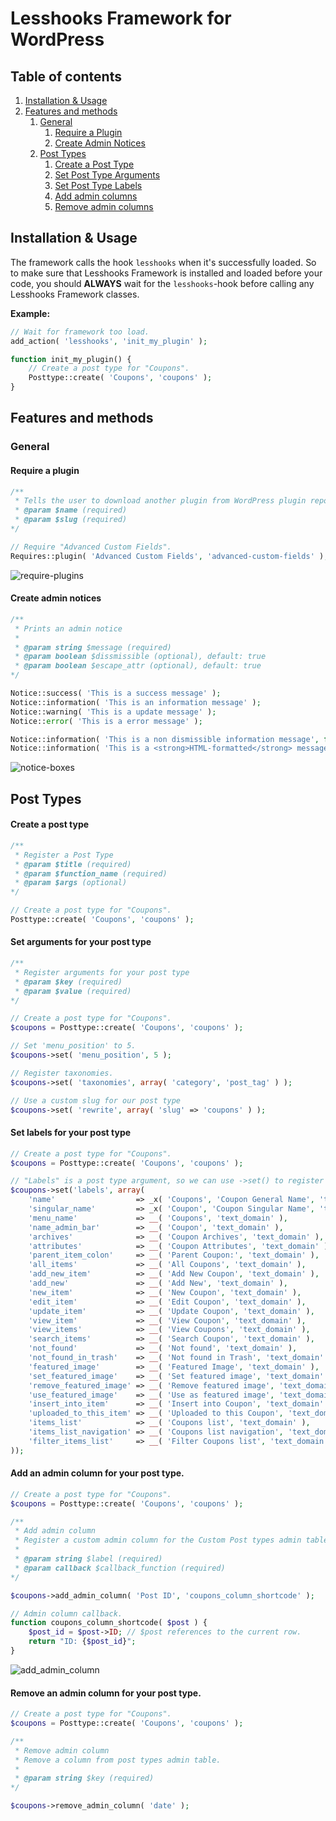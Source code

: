 # Lesshooks Framework for WordPress

## Table of contents
1. [Installation & Usage](#installation--usage)
2. [Features and methods](#features-and-methods)
	1. [General](#general)
		1. [Require a Plugin](#require-a-plugin)
		2. [Create Admin Notices](#create-admin-notices)
	2. [Post Types](#post-types)
		1. [Create a Post Type](#create-a-post-type)
		2. [Set Post Type Arguments](#set-arguments-for-your-post-type)
		3. [Set Post Type Labels](#set-labels-for-your-post-type)
		4. [Add admin columns](#add-an-admin-column-for-your-post-type)
		5. [Remove admin columns](#remove-an-admin-column-for-your-post-type)

## Installation & Usage
The framework calls the hook ```lesshooks``` when it's successfully loaded. So to make sure that Lesshooks Framework is installed and loaded before your code, you should **ALWAYS** wait for the ```lesshooks```-hook before calling any Lesshooks Framework classes.

**Example:**

```php
// Wait for framework too load.
add_action( 'lesshooks', 'init_my_plugin' );

function init_my_plugin() {
	// Create a post type for "Coupons".
	Posttype::create( 'Coupons', 'coupons' );
}
```


## Features and methods
### General

#### Require a plugin
```php
/** 
 * Tells the user to download another plugin from WordPress plugin repository.
 * @param $name (required)
 * @param $slug (required)
*/

// Require "Advanced Custom Fields".
Requires::plugin( 'Advanced Custom Fields', 'advanced-custom-fields' );
```

![require-plugins](https://cloud.githubusercontent.com/assets/2277443/21863989/ea0b9178-d83f-11e6-9274-52a387b44cc6.png)

#### Create admin notices
```php
/**
 * Prints an admin notice
 *
 * @param string $message (required)
 * @param boolean $dissmissible (optional), default: true
 * @param boolean $escape_attr (optional), default: true
*/

Notice::success( 'This is a success message' );
Notice::information( 'This is an information message' );
Notice::warning( 'This is a update message' );
Notice::error( 'This is a error message' );

Notice::information( 'This is a non dismissible information message', false );
Notice::information( 'This is a <strong>HTML-formatted</strong> message', true, false );
```

![notice-boxes](https://cloud.githubusercontent.com/assets/2277443/21863937/b5f3e7aa-d83f-11e6-8bc6-6c88462118aa.png)


## Post Types
#### Create a post type
```php
/** 
 * Register a Post Type
 * @param $title (required)
 * @param $function_name (required)
 * @param $args (optional)
*/

// Create a post type for "Coupons".
Posttype::create( 'Coupons', 'coupons' );
```
#### Set arguments for your post type
```php
/**
 * Register arguments for your post type
 * @param $key (required)
 * @param $value (required)
*/

// Create a post type for "Coupons".
$coupons = Posttype::create( 'Coupons', 'coupons' );

// Set 'menu_position' to 5.
$coupons->set( 'menu_position', 5 );

// Register taxonomies.
$coupons->set( 'taxonomies', array( 'category', 'post_tag' ) );

// Use a custom slug for our post type
$coupons->set( 'rewrite', array( 'slug' => 'coupons' ) );
```

#### Set labels for your post type
```php
// Create a post type for "Coupons".
$coupons = Posttype::create( 'Coupons', 'coupons' );

// "Labels" is a post type argument, so we can use ->set() to register labels.
$coupons->set('labels', array(
	'name'                  => _x( 'Coupons', 'Coupon General Name', 'text_domain' ),
	'singular_name'         => _x( 'Coupon', 'Coupon Singular Name', 'text_domain' ),
	'menu_name'             => __( 'Coupons', 'text_domain' ),
	'name_admin_bar'        => __( 'Coupon', 'text_domain' ),
	'archives'              => __( 'Coupon Archives', 'text_domain' ),
	'attributes'            => __( 'Coupon Attributes', 'text_domain' ),
	'parent_item_colon'     => __( 'Parent Coupon:', 'text_domain' ),
	'all_items'             => __( 'All Coupons', 'text_domain' ),
	'add_new_item'          => __( 'Add New Coupon', 'text_domain' ),
	'add_new'               => __( 'Add New', 'text_domain' ),
	'new_item'              => __( 'New Coupon', 'text_domain' ),
	'edit_item'             => __( 'Edit Coupon', 'text_domain' ),
	'update_item'           => __( 'Update Coupon', 'text_domain' ),
	'view_item'             => __( 'View Coupon', 'text_domain' ),
	'view_items'            => __( 'View Coupons', 'text_domain' ),
	'search_items'          => __( 'Search Coupon', 'text_domain' ),
	'not_found'             => __( 'Not found', 'text_domain' ),
	'not_found_in_trash'    => __( 'Not found in Trash', 'text_domain' ),
	'featured_image'        => __( 'Featured Image', 'text_domain' ),
	'set_featured_image'    => __( 'Set featured image', 'text_domain' ),
	'remove_featured_image' => __( 'Remove featured image', 'text_domain' ),
	'use_featured_image'    => __( 'Use as featured image', 'text_domain' ),
	'insert_into_item'      => __( 'Insert into Coupon', 'text_domain' ),
	'uploaded_to_this_item' => __( 'Uploaded to this Coupon', 'text_domain' ),
	'items_list'            => __( 'Coupons list', 'text_domain' ),
	'items_list_navigation' => __( 'Coupons list navigation', 'text_domain' ),
	'filter_items_list'     => __( 'Filter Coupons list', 'text_domain' ),
));
```

#### Add an admin column for your post type.
```php
// Create a post type for "Coupons".
$coupons = Posttype::create( 'Coupons', 'coupons' );

/**
 * Add admin column
 * Register a custom admin column for the Custom Post types admin table.
 *
 * @param string $label (required)
 * @param callback $callback_function (required)
*/

$coupons->add_admin_column( 'Post ID', 'coupons_column_shortcode' );

// Admin column callback.
function coupons_column_shortcode( $post ) {
	$post_id = $post->ID; // $post references to the current row.
	return "ID: {$post_id}";
}
```

![add_admin_column](https://cloud.githubusercontent.com/assets/2277443/21963534/ef5693e4-db3c-11e6-93ba-c80ccff6abee.png)

#### Remove an admin column for your post type.
```php
// Create a post type for "Coupons".
$coupons = Posttype::create( 'Coupons', 'coupons' );

/**
 * Remove admin column
 * Remove a column from post types admin table.
 *
 * @param string $key (required)
*/

$coupons->remove_admin_column( 'date' );

```

